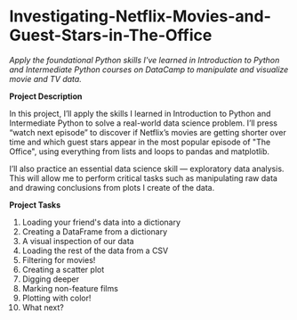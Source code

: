 # Investigating-Netflix-Movies-and-Guest-Stars-in-The-Office
_Apply the foundational Python skills I've learned in Introduction to Python and Intermediate Python courses on DataCamp to manipulate and visualize movie and TV data._

**Project Description**

In this project, I’ll apply the skills I learned in Introduction to Python and Intermediate Python to solve a real-world data science problem. I’ll press “watch next episode” to discover if Netflix’s movies are getting shorter over time and which guest stars appear in the most popular episode of "The Office", using everything from lists and loops to pandas and matplotlib.

I’ll also practice an essential data science skill — exploratory data analysis. This will allow me to perform critical tasks such as manipulating raw data and drawing conclusions from plots I create of the data. 

**Project Tasks**
1. Loading your friend's data into a dictionary
2. Creating a DataFrame from a dictionary
3. A visual inspection of our data
4. Loading the rest of the data from a CSV
5. Filtering for movies!
6. Creating a scatter plot
7. Digging deeper
8. Marking non-feature films
9. Plotting with color!
10. What next?
